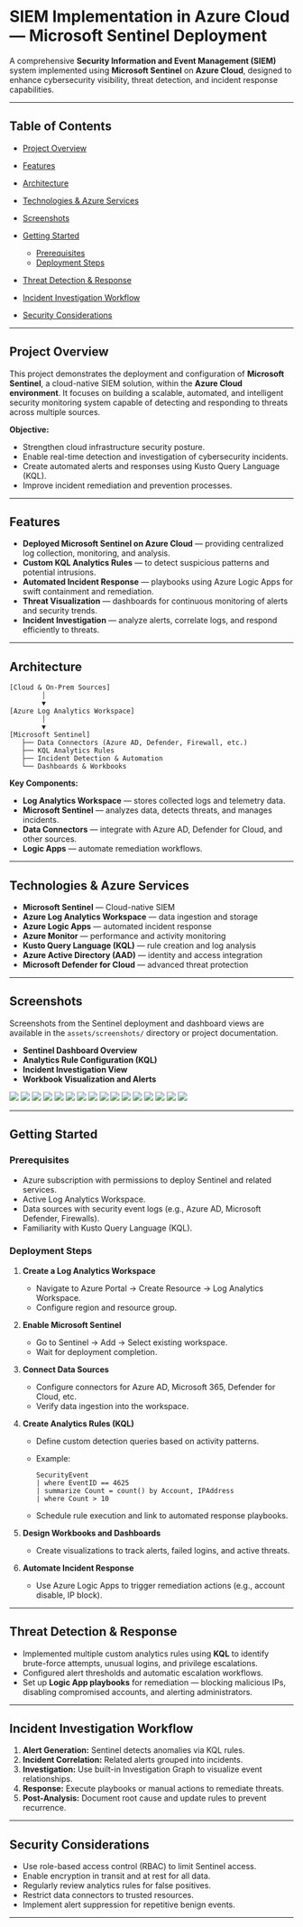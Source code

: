 # SIEM Implementation in Azure Cloud — Microsoft Sentinel Deployment

A comprehensive **Security Information and Event Management (SIEM)** system implemented using **Microsoft Sentinel** on **Azure Cloud**, designed to enhance cybersecurity visibility, threat detection, and incident response capabilities.

---

## Table of Contents

* [Project Overview](#project-overview)
* [Features](#features)
* [Architecture](#architecture)
* [Technologies & Azure Services](#technologies--azure-services)
* [Screenshots](#screenshots)
* [Getting Started](#getting-started)

  * [Prerequisites](#prerequisites)
  * [Deployment Steps](#deployment-steps)
* [Threat Detection & Response](#threat-detection--response)
* [Incident Investigation Workflow](#incident-investigation-workflow)
* [Security Considerations](#security-considerations)

---

## Project Overview

This project demonstrates the deployment and configuration of **Microsoft Sentinel**, a cloud-native SIEM solution, within the **Azure Cloud environment**. It focuses on building a scalable, automated, and intelligent security monitoring system capable of detecting and responding to threats across multiple sources.

**Objective:**

* Strengthen cloud infrastructure security posture.
* Enable real-time detection and investigation of cybersecurity incidents.
* Create automated alerts and responses using Kusto Query Language (KQL).
* Improve incident remediation and prevention processes.

---

## Features

* **Deployed Microsoft Sentinel on Azure Cloud** — providing centralized log collection, monitoring, and analysis.
* **Custom KQL Analytics Rules** — to detect suspicious patterns and potential intrusions.
* **Automated Incident Response** — playbooks using Azure Logic Apps for swift containment and remediation.
* **Threat Visualization** — dashboards for continuous monitoring of alerts and security trends.
* **Incident Investigation** — analyze alerts, correlate logs, and respond efficiently to threats.

---

## Architecture

```
[Cloud & On-Prem Sources]
        │
        ▼
[Azure Log Analytics Workspace]
        │
        ▼
[Microsoft Sentinel]
   ├── Data Connectors (Azure AD, Defender, Firewall, etc.)
   ├── KQL Analytics Rules
   ├── Incident Detection & Automation
   └── Dashboards & Workbooks
```

**Key Components:**

* **Log Analytics Workspace** — stores collected logs and telemetry data.
* **Microsoft Sentinel** — analyzes data, detects threats, and manages incidents.
* **Data Connectors** — integrate with Azure AD, Defender for Cloud, and other sources.
* **Logic Apps** — automate remediation workflows.

---

## Technologies & Azure Services

* **Microsoft Sentinel** — Cloud-native SIEM
* **Azure Log Analytics Workspace** — data ingestion and storage
* **Azure Logic Apps** — automated incident response
* **Azure Monitor** — performance and activity monitoring
* **Kusto Query Language (KQL)** — rule creation and log analysis
* **Azure Active Directory (AAD)** — identity and access integration
* **Microsoft Defender for Cloud** — advanced threat protection

---

## Screenshots

Screenshots from the Sentinel deployment and dashboard views are available in the `assets/screenshots/` directory or project documentation. 

* **Sentinel Dashboard Overview**
* **Analytics Rule Configuration (KQL)**
* **Incident Investigation View**
* **Workbook Visualization and Alerts**


![](assets/screenshots/img45.jpg)
![](assets/screenshots/img21.jpg)
![](assets/screenshots/img25.jpg)
![](assets/screenshots/img42.jpg)
![](assets/screenshots/img74.jpg)
![](assets/screenshots/img75.jpg)
![](assets/screenshots/img78.jpg)
![](assets/screenshots/img90.jpg)
![](assets/screenshots/img96.jpg)
![](assets/screenshots/img103.jpg)
![](assets/screenshots/img107.jpg)
![](assets/screenshots/img110.jpg)
![](assets/screenshots/img113.jpg)
![](assets/screenshots/img116.jpg)
![](assets/screenshots/img125.jpg)
![](assets/screenshots/img128.jpg)

---

## Getting Started

### Prerequisites

* Azure subscription with permissions to deploy Sentinel and related services.
* Active Log Analytics Workspace.
* Data sources with security event logs (e.g., Azure AD, Microsoft Defender, Firewalls).
* Familiarity with Kusto Query Language (KQL).

### Deployment Steps

1. **Create a Log Analytics Workspace**

   * Navigate to Azure Portal → Create Resource → Log Analytics Workspace.
   * Configure region and resource group.

2. **Enable Microsoft Sentinel**

   * Go to Sentinel → Add → Select existing workspace.
   * Wait for deployment completion.

3. **Connect Data Sources**

   * Configure connectors for Azure AD, Microsoft 365, Defender for Cloud, etc.
   * Verify data ingestion into the workspace.

4. **Create Analytics Rules (KQL)**

   * Define custom detection queries based on activity patterns.
   * Example:

     ```kql
     SecurityEvent
     | where EventID == 4625
     | summarize Count = count() by Account, IPAddress
     | where Count > 10
     ```
   * Schedule rule execution and link to automated response playbooks.

5. **Design Workbooks and Dashboards**

   * Create visualizations to track alerts, failed logins, and active threats.

6. **Automate Incident Response**

   * Use Azure Logic Apps to trigger remediation actions (e.g., account disable, IP block).

---

## Threat Detection & Response

* Implemented multiple custom analytics rules using **KQL** to identify brute-force attempts, unusual logins, and privilege escalations.
* Configured alert thresholds and automatic escalation workflows.
* Set up **Logic App playbooks** for remediation — blocking malicious IPs, disabling compromised accounts, and alerting administrators.

---

## Incident Investigation Workflow

1. **Alert Generation:** Sentinel detects anomalies via KQL rules.
2. **Incident Correlation:** Related alerts grouped into incidents.
3. **Investigation:** Use built-in Investigation Graph to visualize event relationships.
4. **Response:** Execute playbooks or manual actions to remediate threats.
5. **Post-Analysis:** Document root cause and update rules to prevent recurrence.

---

## Security Considerations

* Use role-based access control (RBAC) to limit Sentinel access.
* Enable encryption in transit and at rest for all data.
* Regularly review analytics rules for false positives.
* Restrict data connectors to trusted resources.
* Implement alert suppression for repetitive benign events.

---




